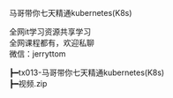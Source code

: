 马哥带你七天精通kubernetes(K8s)

全网it学习资源共享学习<br>全网课程都有，欢迎私聊<br>微信：jerryttom<br>

┣━tx013-马哥带你七天精通kubernetes(K8s)<br> ┣━视频.zip